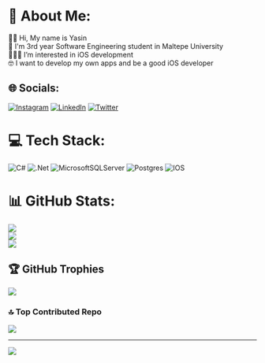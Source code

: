 # 💫 About Me:
👋🏻 Hi, My name is Yasin <br>🏫 I'm 3rd year Software Engineering student in Maltepe University<br>👨🏼‍💻 I’m interested in iOS development <br>🤓 I want to develop my own apps and be a good iOS developer<br>


## 🌐 Socials:
[![Instagram](https://img.shields.io/badge/Instagram-%23E4405F.svg?logo=Instagram&logoColor=white)](https://instagram.com/yasincevikry) [![LinkedIn](https://img.shields.io/badge/LinkedIn-%230077B5.svg?logo=linkedin&logoColor=white)](https://linkedin.com/in/yasincevikry) [![Twitter](https://img.shields.io/badge/Twitter-%231DA1F2.svg?logo=Twitter&logoColor=white)](https://twitter.com/yasincevikry) 

# 💻 Tech Stack:
![C#](https://img.shields.io/badge/c%23-%23239120.svg?style=for-the-badge&logo=c-sharp&logoColor=white) ![.Net](https://img.shields.io/badge/.NET-5C2D91?style=for-the-badge&logo=.net&logoColor=white) ![MicrosoftSQLServer](https://img.shields.io/badge/Microsoft%20SQL%20Sever-CC2927?style=for-the-badge&logo=microsoft%20sql%20server&logoColor=white) ![Postgres](https://img.shields.io/badge/postgres-%23316192.svg?style=for-the-badge&logo=postgresql&logoColor=white) ![IOS](https://img.shields.io/badge/IOS-%2320232a.svg?style=for-the-badge&logo=apple&logoColor=white)
# 📊 GitHub Stats:
![](https://github-readme-stats.vercel.app/api?username=yasincevikry&theme=dark&hide_border=false&include_all_commits=true&count_private=true)<br/>
![](https://github-readme-streak-stats.herokuapp.com/?user=yasincevikry&theme=dark&hide_border=false)<br/>
![](https://github-readme-stats.vercel.app/api/top-langs/?username=yasincevikry&theme=dark&hide_border=false&include_all_commits=true&count_private=true&layout=compact)

## 🏆 GitHub Trophies
![](https://github-profile-trophy.vercel.app/?username=yasincevikry&theme=radical&no-frame=false&no-bg=false&margin-w=4)

### 🔝 Top Contributed Repo
![](https://github-contributor-stats.vercel.app/api?username=yasincevikry&limit=5&theme=dark&combine_all_yearly_contributions=true)

---
[![](https://visitcount.itsvg.in/api?id=yasincevikry&icon=0&color=0)](https://visitcount.itsvg.in)

<!-- Proudly created with GPRM ( https://gprm.itsvg.in ) -->
